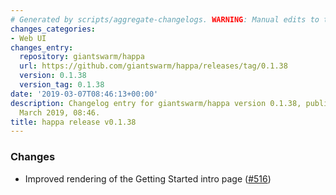```yaml
---
# Generated by scripts/aggregate-changelogs. WARNING: Manual edits to this files will be overwritten.
changes_categories:
- Web UI
changes_entry:
  repository: giantswarm/happa
  url: https://github.com/giantswarm/happa/releases/tag/0.1.38
  version: 0.1.38
  version_tag: 0.1.38
date: '2019-03-07T08:46:13+00:00'
description: Changelog entry for giantswarm/happa version 0.1.38, published on 07
  March 2019, 08:46.
title: happa release v0.1.38
---
```


### Changes

- Improved rendering of the Getting Started intro page ([#516](https://github.com/giantswarm/happa/pull/516))
